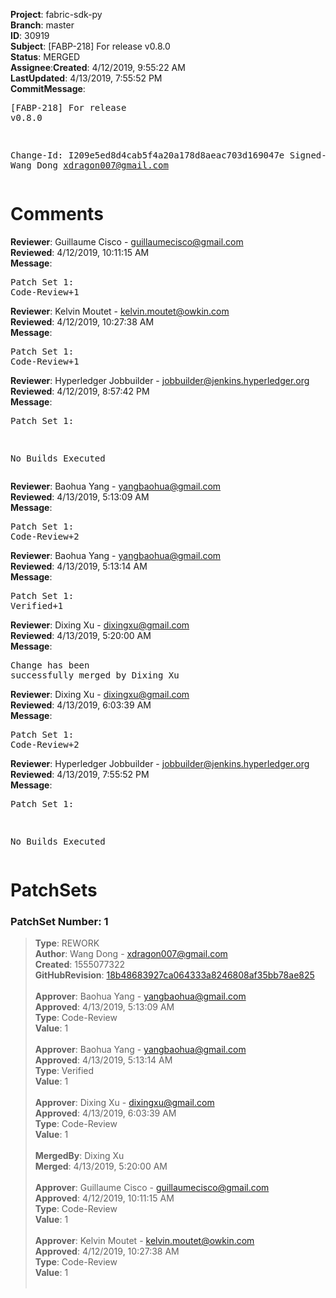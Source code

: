 <strong>Project</strong>: fabric-sdk-py</br><strong>Branch</strong>: master<br><strong>ID</strong>: 30919<br><strong>Subject</strong>: [FABP-218] For release v0.8.0<br><strong>Status</strong>: MERGED<br><strong>Assignee</strong>:<strong>Created</strong>: 4/12/2019, 9:55:22 AM<br><strong>LastUpdated</strong>: 4/13/2019, 7:55:52 PM<br><strong>CommitMessage</strong>:<br><pre>[FABP-218] For release v0.8.0

Change-Id: I209e5ed8d4cab5f4a20a178d8aeac703d169047e
Signed-off-by: Wang Dong <xdragon007@gmail.com>
</pre><h1>Comments</h1><strong>Reviewer</strong>: Guillaume Cisco - guillaumecisco@gmail.com<br><strong>Reviewed</strong>: 4/12/2019, 10:11:15 AM<br><strong>Message</strong>: <pre>Patch Set 1: Code-Review+1</pre><strong>Reviewer</strong>: Kelvin Moutet - kelvin.moutet@owkin.com<br><strong>Reviewed</strong>: 4/12/2019, 10:27:38 AM<br><strong>Message</strong>: <pre>Patch Set 1: Code-Review+1</pre><strong>Reviewer</strong>: Hyperledger Jobbuilder - jobbuilder@jenkins.hyperledger.org<br><strong>Reviewed</strong>: 4/12/2019, 8:57:42 PM<br><strong>Message</strong>: <pre>Patch Set 1:

No Builds Executed</pre><strong>Reviewer</strong>: Baohua Yang - yangbaohua@gmail.com<br><strong>Reviewed</strong>: 4/13/2019, 5:13:09 AM<br><strong>Message</strong>: <pre>Patch Set 1: Code-Review+2</pre><strong>Reviewer</strong>: Baohua Yang - yangbaohua@gmail.com<br><strong>Reviewed</strong>: 4/13/2019, 5:13:14 AM<br><strong>Message</strong>: <pre>Patch Set 1: Verified+1</pre><strong>Reviewer</strong>: Dixing Xu - dixingxu@gmail.com<br><strong>Reviewed</strong>: 4/13/2019, 5:20:00 AM<br><strong>Message</strong>: <pre>Change has been successfully merged by Dixing Xu</pre><strong>Reviewer</strong>: Dixing Xu - dixingxu@gmail.com<br><strong>Reviewed</strong>: 4/13/2019, 6:03:39 AM<br><strong>Message</strong>: <pre>Patch Set 1: Code-Review+2</pre><strong>Reviewer</strong>: Hyperledger Jobbuilder - jobbuilder@jenkins.hyperledger.org<br><strong>Reviewed</strong>: 4/13/2019, 7:55:52 PM<br><strong>Message</strong>: <pre>Patch Set 1:

No Builds Executed</pre><h1>PatchSets</h1><h3>PatchSet Number: 1</h3><blockquote><strong>Type</strong>: REWORK<br><strong>Author</strong>: Wang Dong - xdragon007@gmail.com<br><strong>Created</strong>: 1555077322<br><strong>GitHubRevision</strong>: [18b48683927ca064333a8246808af35bb78ae825](https://github.com/hyperledger/fabric-sdk-py/commit/18b48683927ca064333a8246808af35bb78ae825)<br><br><strong>Approver</strong>: Baohua Yang - yangbaohua@gmail.com<br><strong>Approved</strong>: 4/13/2019, 5:13:09 AM<br><strong>Type</strong>: Code-Review<br><strong>Value</strong>: 1<br><br><strong>Approver</strong>: Baohua Yang - yangbaohua@gmail.com<br><strong>Approved</strong>: 4/13/2019, 5:13:14 AM<br><strong>Type</strong>: Verified<br><strong>Value</strong>: 1<br><br><strong>Approver</strong>: Dixing Xu - dixingxu@gmail.com<br><strong>Approved</strong>: 4/13/2019, 6:03:39 AM<br><strong>Type</strong>: Code-Review<br><strong>Value</strong>: 1<br><br><strong>MergedBy</strong>: Dixing Xu<br><strong>Merged</strong>: 4/13/2019, 5:20:00 AM<br><br><strong>Approver</strong>: Guillaume Cisco - guillaumecisco@gmail.com<br><strong>Approved</strong>: 4/12/2019, 10:11:15 AM<br><strong>Type</strong>: Code-Review<br><strong>Value</strong>: 1<br><br><strong>Approver</strong>: Kelvin Moutet - kelvin.moutet@owkin.com<br><strong>Approved</strong>: 4/12/2019, 10:27:38 AM<br><strong>Type</strong>: Code-Review<br><strong>Value</strong>: 1<br><br></blockquote>